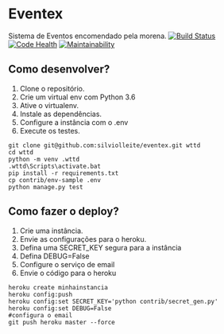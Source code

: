 # Eventex

Sistema de Eventos encomendado pela morena.
[![Build Status](https://travis-ci.org/silviolleite/eventex.svg?branch=master)](https://travis-ci.org/silviolleite/eventex)
[![Code Health](https://landscape.io/github/silviolleite/eventex/master/landscape.svg?style=flat)](https://landscape.io/github/silviolleite/eventex/master)
[![Maintainability](https://api.codeclimate.com/v1/badges/d7c578fb4cdcef3555a7/maintainability)](https://codeclimate.com/github/silviolleite/eventex/maintainability)

## Como desenvolver?

1. Clone o repositório.
2. Crie um virtual env com Python 3.6
3. Ative o virtualenv.
4. Instale as dependências.
5. Configure a instância com o .env
6. Execute os testes.

```console
git clone git@github.com:silviolleite/eventex.git wttd
cd wttd
python -m venv .wttd
.wttd\Scripts\activate.bat
pip install -r requirements.txt
cp contrib/env-sample .env
python manage.py test
```

## Como fazer o deploy?

1. Crie uma instância.
2. Envie as configurações para o heroku.
3. Defina uma SECRET_KEY segura para a instância
4. Defina DEBUG=False
5. Configure o serviço de email
6. Envie o código para o heroku

```console
heroku create minhainstancia
heroku config:push
heroku config:set SECRET_KEY='python contrib/secret_gen.py'
heroku config:set DEBUG=False
#configura o email
git push heroku master --force
```